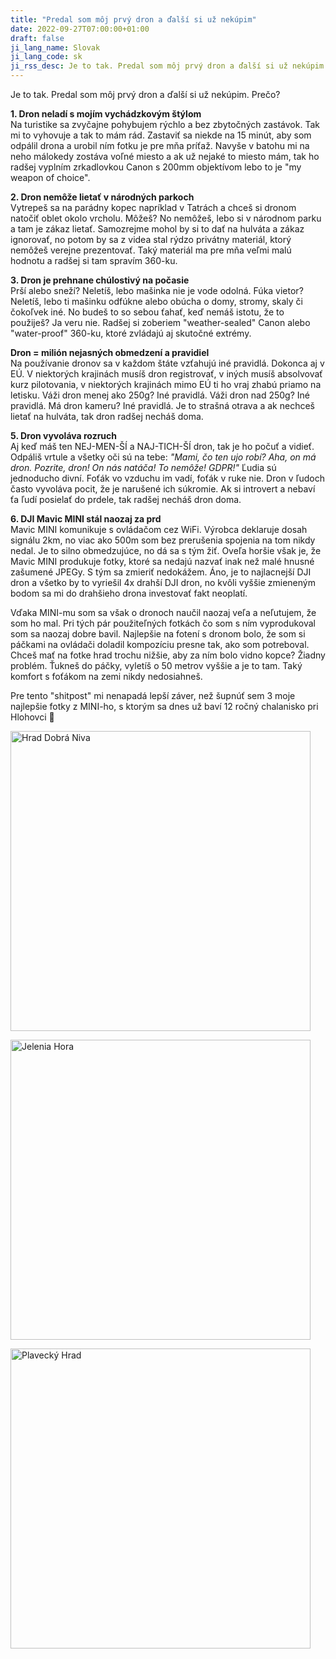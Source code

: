 ```yaml
---
title: "Predal som môj prvý dron a ďalší si už nekúpim"
date: 2022-09-27T07:00:00+01:00
draft: false
ji_lang_name: Slovak
ji_lang_code: sk
ji_rss_desc: Je to tak. Predal som môj prvý dron a ďalší si už nekúpim. Prečo?
---
```


Je to tak. Predal som môj prvý dron a ďalší si už nekúpim. Prečo?

**1. Dron neladí s mojím vychádzkovým štýlom**  
Na turistike sa zvyčajne pohybujem rýchlo a bez zbytočných zastávok. Tak mi to vyhovuje a tak to mám rád. Zastaviť sa niekde na 15 minút, aby som odpálil drona a urobil ním fotku je pre mňa príťaž. Navyše v batohu mi na neho málokedy zostáva voľné miesto a ak už nejaké to miesto mám, tak ho radšej vyplním zrkadlovkou Canon s 200mm objektívom lebo to je "my weapon of choice".

**2. Dron nemôže lietať v národných parkoch**  
Vytrepeš sa na parádny kopec napríklad v Tatrách a chceš si dronom natočiť oblet okolo vrcholu. Môžeš? No nemôžeš, lebo si v národnom parku a tam je zákaz lietať. Samozrejme mohol by si to dať na hulváta a zákaz ignorovať, no potom by sa z videa stal rýdzo privátny materiál, ktorý nemôžeš verejne prezentovať. Taký materiál ma pre mňa veľmi malú hodnotu a radšej si tam spravím 360-ku.

**3. Dron je prehnane chúlostivý na počasie**  
Prší alebo sneží? Neletíš, lebo mašinka nie je vode odolná. Fúka vietor? Neletíš, lebo ti mašinku odfúkne alebo obúcha o domy, stromy, skaly či čokoľvek iné. No budeš to so sebou ťahať, keď nemáš istotu, že to použiješ? Ja veru nie. Radšej si zoberiem "weather-sealed" Canon alebo "water-proof" 360-ku, ktoré zvládajú aj skutočné extrémy.

**Dron = milión nejasných obmedzení a pravidiel**  
Na používanie dronov sa v každom štáte vzťahujú iné pravidlá. Dokonca aj v EÚ. V niektorých krajinách musíš dron registrovať, v iných musíš absolvovať kurz pilotovania, v niektorých krajinách mimo EÚ ti ho vraj zhabú priamo na letisku. Váži dron menej ako 250g? Iné pravidlá. Váži dron nad 250g? Iné pravidlá. Má dron kameru? Iné pravidlá. Je to strašná otrava a ak nechceš lietať na hulváta, tak dron radšej necháš doma.

**5. Dron vyvoláva rozruch**  
Aj keď máš ten NEJ-MEN-ŠÍ a NAJ-TICH-ŠÍ dron, tak je ho počuť a vidieť. Odpáliš vrtule a všetky oči sú na tebe: *"Mami, čo ten ujo robí? Aha, on má dron. Pozrite, dron! On nás natáča! To nemôže! GDPR!"* Ľudia sú jednoducho divní. Foťák vo vzduchu im vadí, foťák v ruke nie. Dron v ľudoch často vyvoláva pocit, že je narušené ich súkromie. Ak si introvert a nebaví ťa ľudí posielať do prdele, tak radšej necháš dron doma.

**6. DJI Mavic MINI stál naozaj za prd**  
Mavic MINI komunikuje s ovládačom cez WiFi. Výrobca deklaruje dosah signálu 2km, no viac ako 500m som bez prerušenia spojenia na tom nikdy nedal. Je to silno obmedzujúce, no dá sa s tým žiť. Oveľa horšie však je, že Mavic MINI produkuje fotky, ktoré sa nedajú nazvať inak než malé hnusné zašumené JPEGy. S tým sa zmieriť nedokážem. Áno, je to najlacnejší DJI dron a všetko by to vyriešil 4x drahší DJI dron, no kvôli vyššie zmieneným bodom sa mi do drahšieho drona investovať fakt neoplatí.

Vďaka MINI-mu som sa však o dronoch naučil naozaj veľa a neľutujem, že som ho mal. Pri tých pár použiteľných fotkách čo som s ním vyprodukoval som sa naozaj dobre bavil. Najlepšie na fotení s dronom bolo, že som si páčkami na ovládači doladil kompozíciu presne tak, ako som potreboval. Chceš mať na fotke hrad trochu nižšie, aby za ním bolo vidno kopce? Žiadny problém. Ťukneš do páčky, vyletíš o 50 metrov vyššie a je to tam. Taký komfort s foťákom na zemi nikdy nedosiahneš.

Pre tento "shitpost" mi nenapadá lepší záver, než šupnúť sem 3 moje najlepšie fotky z MINI-ho, s ktorým sa dnes už baví 12 ročný chalanisko pri Hlohovci 👋

<a href="hrad_dobra_niva.jpg"><img src="hrad_dobra_niva.jpg" alt="Hrad Dobrá Niva" width="480" /></a>

<a href="jelenia_hora.jpg"><img src="jelenia_hora.jpg" alt="Jelenia Hora" width="480" /></a>

<a href="plavecky_hrad.jpg"><img src="plavecky_hrad.jpg" alt="Plavecký Hrad" width="480" /></a>
